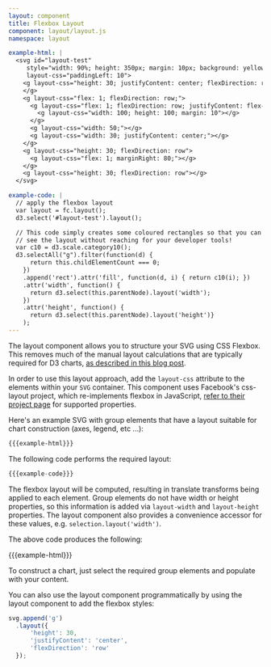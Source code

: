 ```yaml
---
layout: component
title: Flexbox Layout
component: layout/layout.js
namespace: layout

example-html: |
  <svg id="layout-test"
     style="width: 90%; height: 350px; margin: 10px; background: yellow"
     layout-css="paddingLeft: 10">
    <g layout-css="height: 30; justifyContent: center; flexDirection: row;">
    </g>
    <g layout-css="flex: 1; flexDirection: row;">
      <g layout-css="flex: 1; flexDirection: row; justifyContent: flex-end;">
        <g layout-css="width: 100; height: 100; margin: 10"></g>
      </g>
      <g layout-css="width: 50;"></g>
      <g layout-css="width: 30; justifyContent: center;"></g>
    </g>
    <g layout-css="height: 30; flexDirection: row">
      <g layout-css="flex: 1; marginRight: 80;"></g>
    </g>
    <g layout-css="height: 30; flexDirection: row"></g>
  </svg>

example-code: |
  // apply the flexbox layout
  var layout = fc.layout();
  d3.select('#layout-test').layout();

  // This code simply creates some coloured rectangles so that you can
  // see the layout without reaching for your developer tools!
  var c10 = d3.scale.category10();
  d3.selectAll("g").filter(function(d) {
      return this.childElementCount === 0;
    })
    .append('rect').attr('fill', function(d, i) { return c10(i); })
    .attr('width', function() {
      return d3.select(this.parentNode).layout('width');
    })
    .attr('height', function() {
      return d3.select(this.parentNode).layout('height')}
    );
---
```


The layout component allows you to structure your SVG using CSS Flexbox. This removes much of the manual layout calculations that are typically required for D3 charts, [as described in this blog post](http://blog.scottlogic.com/2015/02/02/svg-layout-flexbox.html).

In order to use this layout approach, add the `layout-css` attribute to the elements within your `SVG` container. This component uses Facebook's css-layout project, which re-implements flexbox in JavaScript, [refer to their project page](https://github.com/facebook/css-layout) for supported properties.

Here's an example SVG with group elements that have a layout suitable for chart construction (axes, legend, etc ...):

```html
{{{example-html}}}
```

The following code performs the required layout:

```js
{{{example-code}}}
```

The flexbox layout will be computed, resulting in translate transforms being applied to each element. Group elements do not have width or height properties, so this information is added via `layout-width` and `layout-height` properties. The layout component also provides a convenience accessor for these values, e.g. `selection.layout('width')`.

The above code produces the following:

{{{example-html}}}
<script type="text/javascript">
(function() {
    {{{example-code}}}
}());
</script>

To construct a chart, just select the required group elements and populate with your content.

You can also use the layout component programmatically by using the layout component to add the flexbox styles:

```js
svg.append('g')
  .layout({
      'height': 30,
      'justifyContent': 'center',
      'flexDirection': 'row'
  });
```
